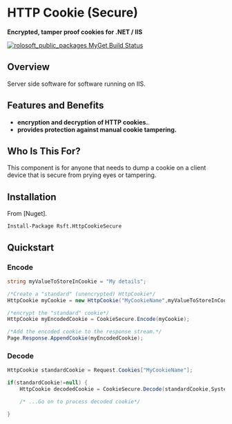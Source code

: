# HTTP Cookie (Secure)
__Encrypted, tamper proof cookies for .NET / IIS__

[![rolosoft_public_packages MyGet Build Status](https://www.myget.org/BuildSource/Badge/rolosoft_public_packages?identifier=f667e8af-7fd1-4f91-8044-8c23c66d2e6d)](https://www.myget.org/)

## Overview
Server side software for software running on IIS.

## Features and Benefits
* __encryption and decryption of HTTP cookies.__.
* __provides protection against manual cookie tampering.__ 

## Who Is This For?
This component is for anyone that needs to dump a cookie on a client device that is secure from prying eyes or tampering.

## Installation
From [Nuget].
```
Install-Package Rsft.HttpCookieSecure
```

## Quickstart

### Encode

```c#
string myValueToStoreInCookie = "My details";

/*Create a "standard" (unencrypted) HttpCookie*/ 
HttpCookie myCookie = new HttpCookie("MyCookieName",myValueToStoreInCookie);

/*encrypt the "standard" cookie*/ 
HttpCookie myEncodedCookie = CookieSecure.Encode(myCookie);

/*Add the encoded cookie to the response stream.*/ 
Page.Response.AppendCookie(myEncodedCookie);
```

### Decode
```c#
HttpCookie standardCookie = Request.Cookies["MyCookieName"]; 

if(standardCookie!=null) { 
	HttpCookie decodedCookie = CookieSecure.Decode(standardCookie,System.Web.Security.CookieProtection.Encryption); 

    /* ...Go on to process decoded cookie*/ 

}
```